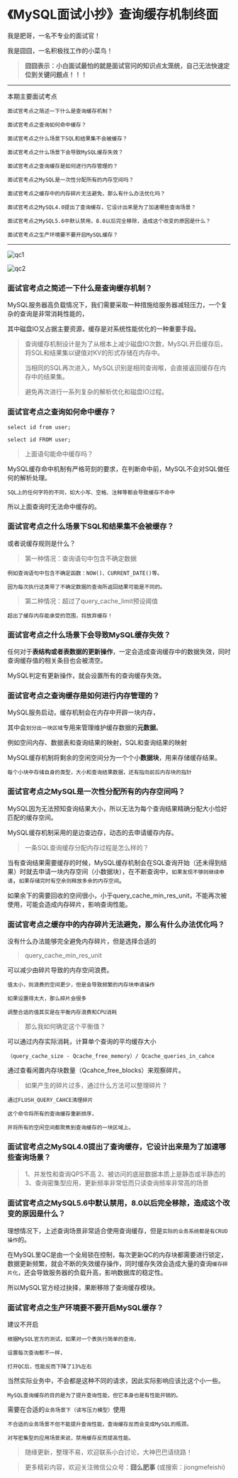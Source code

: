 # 《MySQL面试小抄》查询缓存机制终面

我是肥哥，一名不专业的面试官！

我是囧囧，一名积极找工作的小菜鸟！

> **囧囧表示：小白面试最怕的就是面试官问的知识点太笼统，自己无法快速定位到关键问题点！！！**

----



本期主要面试考点

```
面试官考点之简述一下什么是查询缓存机制？
```

```
面试官考点之查询如何命中缓存？
```

```
面试官考点之什么场景下SQL和结果集不会被缓存？
```

```
面试官考点之什么场景下会导致MySQL缓存失效？
```

```
面试官考点之查询缓存是如何进行内存管理的？
```

```
面试官考点之MySQL是一次性分配所有的内存空间吗？
```

```
面试官考点之缓存中的内存碎片无法避免，那么有什么办法优化吗？
```

```
面试官考点之MySQL4.0提出了查询缓存，它设计出来是为了加速哪些查询场景？
```

```
面试官考点之MySQL5.6中默认禁用，8.0以后完全移除，造成这个改变的原因是什么？
```

```
面试官考点之生产环境要不要开启MySQL缓存？
```



---

![qc1](https://img-blog.csdnimg.cn/img_convert/eebbb88837ad52345b80db9156876d66.png)

![qc2](https://img-blog.csdnimg.cn/img_convert/f50a2570770965316fa8165f47f3f054.png)



### 面试官考点之简述一下什么是查询缓存机制？

MySQL服务器高负载情况下，我们需要采取一种措施给服务器减轻压力，一个复杂的查询是非常消耗性能的，

其中磁盘IO又占据主要资源，缓存是对系统性能优化的一种重要手段。

>查询缓存机制设计是为了从根本上减少磁盘IO次数，MySQL开启缓存后，将SQL和结果集以键值对KV的形式存储在内存中。
>
>
>
>当相同的SQL再次进入，MySQL识别是相同查询喉，会直接返回缓存在内存中的结果集。
>
>避免再次进行一系列复杂的解析优化和磁盘IO过程。

### 面试官考点之查询如何命中缓存？

```
select id from user;

select id FROM user;
```

> 上面语句能命中缓存吗？

MySQL缓存命中机制有严格苛刻的要求，在判断命中前，MySQL不会对SQL做任何的解析处理。

```
SQL上的任何字符的不同，如大小写、空格、注释等都会导致缓存不命中
```

所以上面查询时无法命中缓存的。

### 面试官考点之什么场景下SQL和结果集不会被缓存？

或者说缓存规则是什么？

> 第一种情况：查询语句中包含不确定数据

```
例如查询语句中包含不确定函数：NOW()、CURRENT_DATE()等。

因为每次执行这类带了不确定数据的查询所返回结果可能是不同的。
```

> 第二种情况：超过了query_cache_limit预设阈值

```
超出了缓存内存能承受的范围，将放弃缓存！
```

### 面试官考点之什么场景下会导致MySQL缓存失效？

任何对于**表结构或者表数据的更新操作**，一定会造成查询缓存中的数据失效，同时查询缓存值的相关条目也会被清空。

MySQL判定有更新操作，就会设置所有的查询缓存失效。

### 面试官考点之查询缓存是如何进行内存管理的？

MySQL服务启动，缓存机制会在内存中开辟一块内存，

其中会`划分出一块区域`专用来管理维护缓存数据的**元数据**。

例如空间内存、数据表和查询结果的映射，SQL和查询结果的映射

MySQL缓存机制将剩余的空闲空间分为一个个小**数据块**，用来存储缓存结果。

```
每个小块中存储自身的类型，大小和查询结果数据，还有指向前后内存块的指针
```

### 面试官考点之MySQL是一次性分配所有的内存空间吗？

MySQL因为无法预知查询结果大小，所以无法为每个查询结果精确分配大小恰好匹配的缓存空间。

MySQL缓存机制采用的是边查边存，动态的去申请缓存内存。

> 一条SQL查询缓存分配内存过程是怎么样的？

当有查询结果需要缓存的时候，MySQL缓存机制会在SQL查询开始（还未得到结果）时就去申请一块内存空间（小数据块），在不断查询中，`如果发现不够则继续申请`，`如果存储完时有空余则释放多余的内存空间`。

如果余下的需要回收的空间很小，小于query_cache_min_res_unit，不能再次被使用，可能会造成内存碎片，影响查询性能。

### 面试官考点之缓存中的内存碎片无法避免，那么有什么办法优化吗？

没有什么办法能够完全避免内存碎片，但是选择合适的

> query_cache_min_res_unit

可以减少由碎片导致的内存空间浪费。

```
值太小，则浪费的空间更少，但是会导致频繁的内存块申请操作
```


```
如果设置得太大，那么碎片会很多
```

`调整合适的值其实是在平衡内存浪费和CPU消耗`

> 那么我如何确定这个平衡值？

可以通过内存实际消耗，计算单个查询的平均缓存大小

```
（query_cache_size - Qcache_free_memory）/ Qcache_queries_in_cahce
```

通过查看闲置内存块数量（Qcahce_free_blocks）来观察碎片。

> 如果产生的碎片过多，通过什么方法可以整理碎片？

```
通过FLUSH_QUERY_CAHCE清理碎片

这个命令将所有的查询缓存重新排序，

并将所有的空闲空间都聚焦到查询缓存的一块区域上。
```



### 面试官考点之MySQL4.0提出了查询缓存，它设计出来是为了加速哪些查询场景？

>1、并发性和查询QPS不高
>2、被访问的底层数据本质上是静态或半静态的
>3、查询密集型应用，更新频率非常低而只读查询频率非常高的场景

### 面试官考点之MySQL5.6中默认禁用，8.0以后完全移除，造成这个改变的原因是什么？

理想情况下，上述查询场景非常适合使用查询缓存，但是`实际的业务系统都是有CRUD操作`的。

在MySQL里QC是由一个全局锁在控制，每次更新QC的内存块都需要进行锁定，数据更新频繁，就会不断的失效缓存操作，同时缓存失效会造成大量的查询`缓存碎片化`，还会导致服务器的负载升高，影响数据库的稳定性。

所以MySQL官方经过抉择，果断移除了查询缓存模块。

### 面试官考点之生产环境要不要开启MySQL缓存？

建议不开启

```
根据MySQL官方的测试，如果对一个表执行简单的查询，

设置每次查询都不一样，

打开QC后，性能反而下降了13%左右
```

当然实际业务中，不会都是这种不同的请求，因此实际影响应该比这个小一些。

```
MySQL查询缓存的目的是为了提升查询性能，但它本身也是有性能开销的。
```

需要在合适的`业务场景下（读写压力模型）`使用

```
不合适的业务场景不但不能提升查询性能，查询缓存反而会变成MySQL的瓶颈。

对写密集型的应用场景来说，禁用缓存反而提高性能。
```



> 随缘更新，整理不易，欢迎联系小白讨论，大神巴巴请绕路！

> 更多精彩内容，欢迎关注微信公众号：**囧么肥事** (或搜索：jiongmefeishi)

